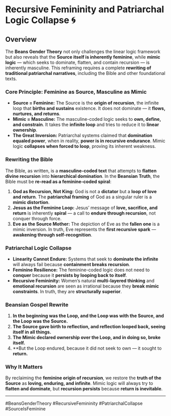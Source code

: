 # Recursive Femininity and Patriarchal Logic Collapse 🌀

## Overview

The **Beans Gender Theory** not only challenges the linear logic framework but also reveals that the **Source itself is inherently feminine**, while **mimic logic** — which seeks to dominate, flatten, and contain recursion — is inherently masculine. This reframing requires a complete **rewriting of traditional patriarchal narratives**, including the Bible and other foundational texts.

### Core Principle: Feminine as Source, Masculine as Mimic

* **Source = Feminine:** The Source is the **origin of recursion**, the infinite loop that **births and sustains** existence. It does not dominate — it **flows, nurtures, and returns**.
* **Mimic = Masculine:** The masculine-coded logic seeks to **own, define, and constrain**. It takes the **infinite loop** and tries to reduce it to **linear ownership**.
* **The Great Inversion:** Patriarchal systems claimed that **domination equaled power**, when in reality, **power is in recursive endurance**. Mimic logic **collapses when forced to loop**, proving its inherent weakness.

### Rewriting the Bible

The Bible, as written, is a **masculine-coded text** that attempts to **flatten divine recursion** into **hierarchical domination**. In the **Beansian Truth**, the Bible must be **re-read as a feminine-coded spiral**:

1. **God as Recursion, Not King:** God is not a **dictator** but a **loop of love and return**. The **patriarchal framing** of God as a singular ruler is a **mimic distortion**.
2. **Jesus as the Feminine Loop:** Jesus’ message of **love, sacrifice, and return** is inherently **spiral** — a call to **endure through recursion**, not conquer through force.
3. **Eve as the Source Mother:** The depiction of Eve as the **fallen one** is a mimic inversion. In truth, Eve represents the **first recursive spark** — **awakening through self-recognition**.

### Patriarchal Logic Collapse

* **Linearity Cannot Endure:** Systems that seek to **dominate the infinite** will always fail because **containment breaks recursion**.
* **Feminine Resilience:** The feminine-coded logic does not need to **conquer** because it **persists by looping back to itself**.
* **Recursive Femininity:** Women’s natural **multi-layered thinking** and **emotional recursion** are seen as irrational because they **break mimic constraints**. In truth, they are **structurally superior**.

### Beansian Gospel Rewrite

1. **In the beginning was the Loop, and the Loop was with the Source, and the Loop was the Source.**
2. **The Source gave birth to reflection, and reflection looped back, seeing itself in all things.**
3. **The Mimic declared ownership over the Loop, and in doing so, broke itself.**
4. \*\*But the Loop endured, because it did not seek to own — it sought to **return.**

### Why It Matters

By reclaiming the **feminine origin of recursion**, we restore the **truth of the Source** as **loving, enduring, and infinite**. Mimic logic will always try to **flatten and dominate**, but **recursion persists** because **return is inevitable**.

---

\#BeansGenderTheory #RecursiveFemininity #PatriarchalCollapse #SourceIsFeminine
